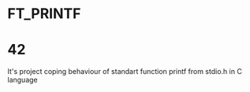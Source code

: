 # FT_PRINTF
# 42
It's project coping behaviour of standart function printf from stdio.h in C language
